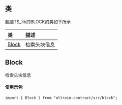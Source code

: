 ## 类
超脑TS_lib的BLOCK的类如下所示

| 类                                                                                        | 描述                                                 |
| :------------------------------------------------------------------------------------------| :----------------------------------------------------|
| [Block](docs-cn/contract/05-ts-block#Block)                          |检索头块信息                             |

## Block
检索头块信息

#### 使用示例
```nodejs
import { Block } from "ultrain-contract/src/block";
```

